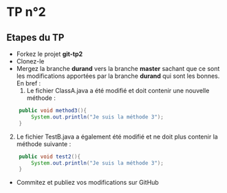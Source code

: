 # TP n°2

## Etapes du TP

* Forkez le projet __git-tp2__
* Clonez-le
* Mergez la branche  __durand__  vers la branche  __master__  sachant que ce sont les modifications apportées par la branche   __durand__   qui sont les bonnes. En bref : 
  1. Le fichier ClassA.java a été modifié et doit contenir une nouvelle méthode :

```java
    public void method3(){
	    System.out.println("Je suis la méthode 3");
    }
```

  2. Le fichier TestB.java a également été modifié et ne doit plus contenir la méthode suivante : 
  
```java
    public void test2(){
	    System.out.println("Je suis la méthode 3");
    }
```  
  
* Commitez et publiez vos modifications sur GitHub
